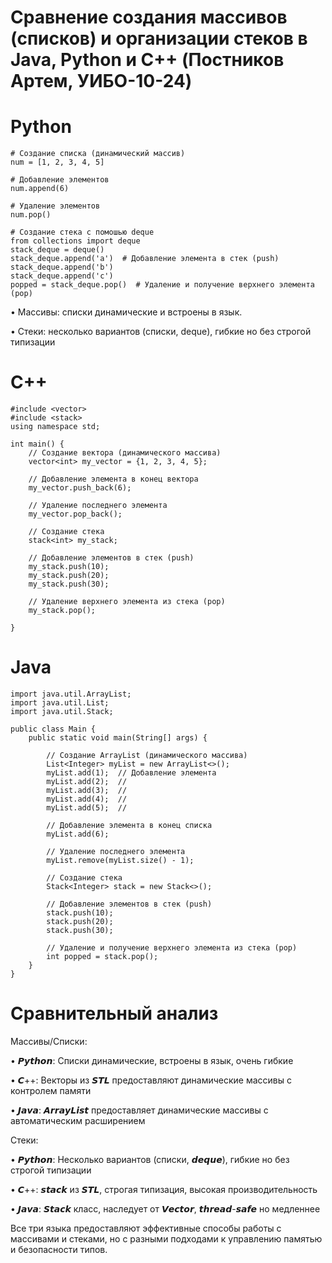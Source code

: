 # Сравнение создания массивов (списков) и организации стеков в Java, Python и C++ (Постников Артем, УИБО-10-24)
# Python
    # Создание списка (динамический массив)
    num = [1, 2, 3, 4, 5]

    # Добавление элементов
    num.append(6)

    # Удаление элементов
    num.pop()

    # Создание стека с помошью deque
    from collections import deque
    stack_deque = deque()
    stack_deque.append('a')  # Добавление элемента в стек (push)
    stack_deque.append('b')  
    stack_deque.append('c')  
    popped = stack_deque.pop()  # Удаление и получение верхнего элемента (pop)
• Массивы: списки динамические и встроены в язык.    

• Стеки: несколько вариантов (списки, deque), гибкие но без строгой типизации
# C++
    #include <vector>
    #include <stack>
    using namespace std;

    int main() {
        // Создание вектора (динамического массива)
        vector<int> my_vector = {1, 2, 3, 4, 5};
    
        // Добавление элемента в конец вектора
        my_vector.push_back(6);
    
        // Удаление последнего элемента
        my_vector.pop_back();
    
        // Создание стека
        stack<int> my_stack;
    
        // Добавление элементов в стек (push)
        my_stack.push(10);
        my_stack.push(20);
        my_stack.push(30);
    
        // Удаление верхнего элемента из стека (pop)
        my_stack.pop();
    
    }

# Java
    import java.util.ArrayList;
    import java.util.List;
    import java.util.Stack;

    public class Main {
        public static void main(String[] args) {
        
            // Создание ArrayList (динамического массива)
            List<Integer> myList = new ArrayList<>();
            myList.add(1);  // Добавление элемента
            myList.add(2);  // 
            myList.add(3);  // 
            myList.add(4);  // 
            myList.add(5);  // 
        
            // Добавление элемента в конец списка
            myList.add(6);
        
            // Удаление последнего элемента
            myList.remove(myList.size() - 1);
        
            // Создание стека
            Stack<Integer> stack = new Stack<>();
        
            // Добавление элементов в стек (push)
            stack.push(10);
            stack.push(20);
            stack.push(30);
        
            // Удаление и получение верхнего элемента из стека (pop)
            int popped = stack.pop();
        }
    }
# Сравнительный анализ

Массивы/Списки:

• 𝙋𝙮𝙩𝙝𝙤𝙣: Списки динамические, встроены в язык, очень гибкие

• 𝘾++: Векторы из 𝙎𝙏𝙇 предоставляют динамические массивы с контролем памяти

• 𝙅𝙖𝙫𝙖: 𝘼𝙧𝙧𝙖𝙮𝙇𝙞𝙨𝙩 предоставляет динамические массивы с автоматическим расширением

Стеки:

• 𝙋𝙮𝙩𝙝𝙤𝙣: Несколько вариантов (списки, 𝙙𝙚𝙦𝙪𝙚), гибкие но без строгой типизации

• 𝘾++: 𝙨𝙩𝙖𝙘𝙠 из 𝙎𝙏𝙇, строгая типизация, высокая производительность

• 𝙅𝙖𝙫𝙖: 𝙎𝙩𝙖𝙘𝙠 класс, наследует от 𝙑𝙚𝙘𝙩𝙤𝙧, 𝙩𝙝𝙧𝙚𝙖𝙙-𝙨𝙖𝙛𝙚 но медленнее

Все три языка предоставляют эффективные способы работы с массивами и стеками, но с разными подходами к управлению памятью и безопасности типов.

